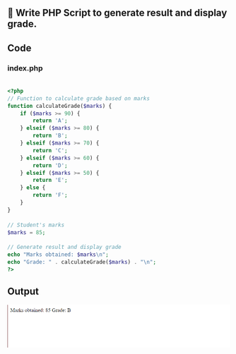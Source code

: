 ##  Write PHP Script to generate result and display grade.



## Code

### index.php


```php

<?php
// Function to calculate grade based on marks
function calculateGrade($marks) {
    if ($marks >= 90) {
        return 'A';
    } elseif ($marks >= 80) {
        return 'B';
    } elseif ($marks >= 70) {
        return 'C';
    } elseif ($marks >= 60) {
        return 'D';
    } elseif ($marks >= 50) {
        return 'E';
    } else {
        return 'F';
    }
}

// Student's marks
$marks = 85;

// Generate result and display grade
echo "Marks obtained: $marks\n";
echo "Grade: " . calculateGrade($marks) . "\n";
?>


```

## Output

![Output Image Unavailable](1.png)